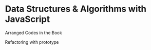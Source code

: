 # Data Structures & Algorithms with JavaScript

Arranged Codes in the Book

Refactoring with prototype

